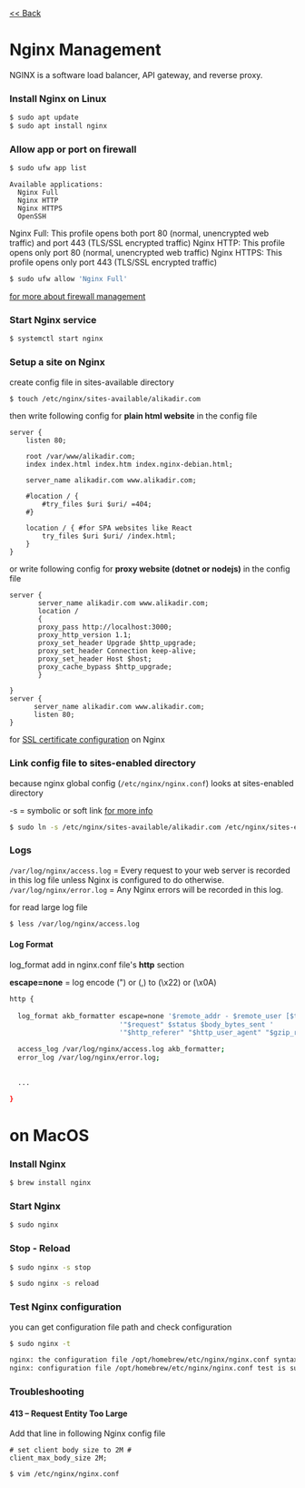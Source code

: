 [<< Back](README.md)

# Nginx Management

NGINX is a software load balancer, API gateway, and reverse proxy.

### Install Nginx on Linux

```bash
$ sudo apt update
$ sudo apt install nginx
```

### Allow app or port on firewall

```bash
$ sudo ufw app list
```

```
Available applications:
  Nginx Full
  Nginx HTTP
  Nginx HTTPS
  OpenSSH
```

Nginx Full: This profile opens both port 80 (normal, unencrypted web traffic) and port 443 (TLS/SSL encrypted traffic)
Nginx HTTP: This profile opens only port 80 (normal, unencrypted web traffic)
Nginx HTTPS: This profile opens only port 443 (TLS/SSL encrypted traffic)

```bash
$ sudo ufw allow 'Nginx Full'
```

[for more about firewall management](firewall.md)

### Start Nginx service

```bash
$ systemctl start nginx
```

### Setup a site on Nginx 

create config file in sites-available directory

```bash
$ touch /etc/nginx/sites-available/alikadir.com
```

then write following config for **plain html website** in the config file

```
server {
    listen 80;

    root /var/www/alikadir.com;
    index index.html index.htm index.nginx-debian.html;

    server_name alikadir.com www.alikadir.com;

    #location / { 
        #try_files $uri $uri/ =404;
    #}
    
    location / { #for SPA websites like React
        try_files $uri $uri/ /index.html;
    }
}
```

or write following config for **proxy website (dotnet or nodejs)** in the config file

```
server {
       server_name alikadir.com www.alikadir.com;
       location /
       {
       proxy_pass http://localhost:3000;
       proxy_http_version 1.1;
       proxy_set_header Upgrade $http_upgrade;
       proxy_set_header Connection keep-alive;
       proxy_set_header Host $host;
       proxy_cache_bypass $http_upgrade;
       }

}
server {
      server_name alikadir.com www.alikadir.com;
      listen 80;
}
```

for [SSL certificate configuration](ssl-certificate-management.md) on Nginx

### Link config file to sites-enabled directory
because nginx global config (```/etc/nginx/nginx.conf```) looks at sites-enabled directory

-s = symbolic or soft link [for more info](https://linuxize.com/post/how-to-create-symbolic-links-in-linux-using-the-ln-command/)

```bash
$ sudo ln -s /etc/nginx/sites-available/alikadir.com /etc/nginx/sites-enabled/
```

### Logs
```/var/log/nginx/access.log``` = Every request to your web server is recorded in this log file unless Nginx is configured to do otherwise.
```/var/log/nginx/error.log``` = Any Nginx errors will be recorded in this log.

for read large log file

```bash
$ less /var/log/nginx/access.log
```

#### Log Format

log_format add in nginx.conf file's **http** section

**escape=none** = log encode (") or (,) to (\x22) or (\x0A)
 
```bash
http {
 
  log_format akb_formatter escape=none '$remote_addr - $remote_user [$time_local] '
                           '"$request" $status $body_bytes_sent '
                           '"$http_referer" "$http_user_agent" "$gzip_ratio" "$request_body"';

  access_log /var/log/nginx/access.log akb_formatter;
  error_log /var/log/nginx/error.log;

  
  ...

}
```

# on MacOS

### Install Nginx
```bash
$ brew install nginx
```

### Start Nginx
```bash
$ sudo nginx
```

### Stop - Reload
```bash
$ sudo nginx -s stop
```
```bash
$ sudo nginx -s reload
```

### Test Nginx configuration
you can get configuration file path and check configuration 
```bash
$ sudo nginx -t

nginx: the configuration file /opt/homebrew/etc/nginx/nginx.conf syntax is ok
nginx: configuration file /opt/homebrew/etc/nginx/nginx.conf test is successful
```




### Troubleshooting

#### 413 – Request Entity Too Large

Add that line in following Nginx config file

```
# set client body size to 2M #
client_max_body_size 2M;
```

```bash
$ vim /etc/nginx/nginx.conf
```
